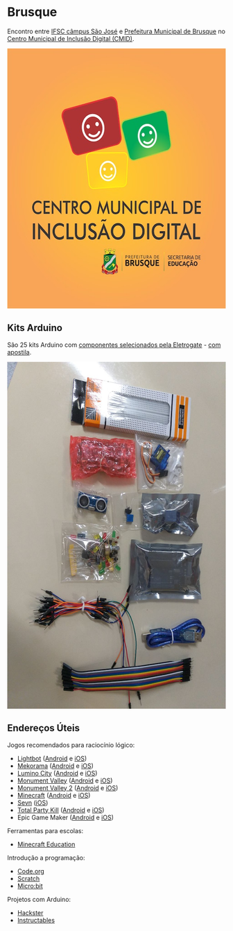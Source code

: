 # Brusque

Encontro entre [IFSC câmpus São José](https://www.ifsc.edu.br/web/campus-sao-jose) e [Prefeitura Municipal de Brusque](http://www.brusque.sc.gov.br/) no [Centro Municipal de Inclusão Digital (CMID)](https://goo.gl/maps/yyNzhhUnHfFX87FP8).

<div align="center"><img alt="Centro Municipal de Inclusão Digital" width="600" height="600" src="cmid_avatar.png"></div>

## Kits Arduino

São 25 kits Arduino com [componentes selecionados pela Eletrogate](https://www.eletrogate.com/kit-beginning) - [com apostila](https://conteudo.eletrogate.com/apostila-arduino-beginning).

<div align="center"><img alt="Centro Municipal de Inclusão Digital" width="600" height="800" src="kit-arduino.png"></div>

## Endereços Úteis

Jogos recomendados para raciocínio lógico:

- [Lightbot](http://lightbot.com) ([Android](https://play.google.com/store/apps/details?id=com.lightbot.lightbot) e [iOS](https://itunes.apple.com/us/app/lightbot-programming-puzzles/id657638474?mt=8))
- [Mekorama](http://www.mekorama.com) ([Android](https://play.google.com/store/apps/details?id=com.martinmagni.mekorama) e [iOS](https://itunes.apple.com/br/app/mekorama/id1079464948?mt=8))
- [Lumino City](http://www.luminocitygame.com) ([Android](https://play.google.com/store/apps/details?id=air.com.noodlecake.luminocity&hl=pt_BR) e [iOS](https://itunes.apple.com/br/app/lumino-city/id958604518?mt=8))
- [Monument Valley](https://www.ustwo.com/work/monument-valley-mobile-games) ([Android](https://play.google.com/store/apps/details?id=com.ustwo.monumentvalley&hl=pt_BR) e [iOS](https://itunes.apple.com/br/app/monument-valley/id728293409?mt=8))
- [Monument Valley 2](https://www.ustwo.com/work/monument-valley-mobile-games) ([Android](https://play.google.com/store/apps/details?id=com.ustwo.monumentvalley2&hl=pt_BR) e [iOS](https://itunes.apple.com/br/app/monument-valley-2/id1187265767?mt=8))
- [Minecraft](https://www.minecraft.net/pt-br/) ([Android](https://play.google.com/store/apps/details?id=com.mojang.minecraftpe) e [iOS](https://itunes.apple.com/br/app/minecraft/id479516143?mt=8))
- [Sevn](https://spielstein.com/apps/sevn) ([iOS](https://itunes.apple.com/us/app/sevn/id1179097907?mt=8))
- [Total Party Kill](https://adventureislands.itch.io/total-party-kill) ([Android](https://play.google.com/store/apps/details?id=com.adventureislands.totalpartykill) e [iOS](https://apps.apple.com/br/app/total-party-kill/id1462538547))
- Epic Game Maker ([Android](https://play.google.com/store/apps/details?id=com.electricpunch.epicgamemaker&hl=pt_BR) e [iOS](https://apps.apple.com/us/app/epic-game-maker-sandbox-craft/id1403717791))

Ferramentas para escolas:

- [Minecraft Education](https://education.minecraft.net)

Introdução a programação:

- [Code.org](https://code.org)
- [Scratch](https://scratch.mit.edu)
- [Micro:bit](https://makecode.microbit.org)

Projetos com Arduino:

- [Hackster](https://www.hackster.io/arduino)
- [Instructables](https://www.instructables.com/circuits/arduino/projects/)
